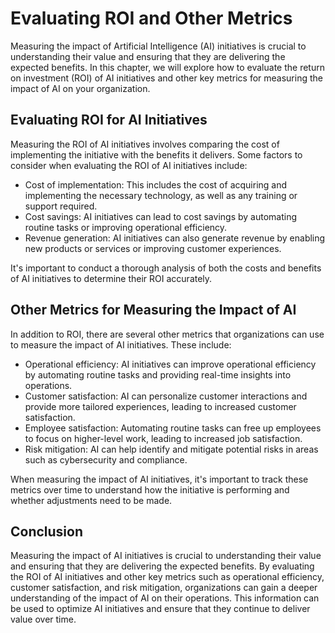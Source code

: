 Evaluating ROI and Other Metrics
============================================================================================

Measuring the impact of Artificial Intelligence (AI) initiatives is crucial to understanding their value and ensuring that they are delivering the expected benefits. In this chapter, we will explore how to evaluate the return on investment (ROI) of AI initiatives and other key metrics for measuring the impact of AI on your organization.

Evaluating ROI for AI Initiatives
---------------------------------

Measuring the ROI of AI initiatives involves comparing the cost of implementing the initiative with the benefits it delivers. Some factors to consider when evaluating the ROI of AI initiatives include:

* Cost of implementation: This includes the cost of acquiring and implementing the necessary technology, as well as any training or support required.
* Cost savings: AI initiatives can lead to cost savings by automating routine tasks or improving operational efficiency.
* Revenue generation: AI initiatives can also generate revenue by enabling new products or services or improving customer experiences.

It's important to conduct a thorough analysis of both the costs and benefits of AI initiatives to determine their ROI accurately.

Other Metrics for Measuring the Impact of AI
--------------------------------------------

In addition to ROI, there are several other metrics that organizations can use to measure the impact of AI initiatives. These include:

* Operational efficiency: AI initiatives can improve operational efficiency by automating routine tasks and providing real-time insights into operations.
* Customer satisfaction: AI can personalize customer interactions and provide more tailored experiences, leading to increased customer satisfaction.
* Employee satisfaction: Automating routine tasks can free up employees to focus on higher-level work, leading to increased job satisfaction.
* Risk mitigation: AI can help identify and mitigate potential risks in areas such as cybersecurity and compliance.

When measuring the impact of AI initiatives, it's important to track these metrics over time to understand how the initiative is performing and whether adjustments need to be made.

Conclusion
----------

Measuring the impact of AI initiatives is crucial to understanding their value and ensuring that they are delivering the expected benefits. By evaluating the ROI of AI initiatives and other key metrics such as operational efficiency, customer satisfaction, and risk mitigation, organizations can gain a deeper understanding of the impact of AI on their operations. This information can be used to optimize AI initiatives and ensure that they continue to deliver value over time.
